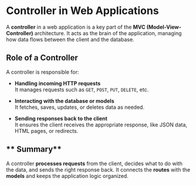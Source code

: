 
# Controller in Web Applications

A **controller** in a web application is a key part of the **MVC (Model-View-Controller)** architecture. It acts as the brain of the application, managing how data flows between the client and the database.

## **Role of a Controller**

A controller is responsible for:

- **Handling incoming HTTP requests**  
  It manages requests such as `GET`, `POST`, `PUT`, `DELETE`, etc.

- **Interacting with the database or models**  
  It fetches, saves, updates, or deletes data as needed.

- **Sending responses back to the client**  
  It ensures the client receives the appropriate response, like JSON data, HTML pages, or redirects.

## ** Summary**

A controller **processes requests** from the client, decides what to do with the data, and sends the right response back. It connects the **routes** with the **models** and keeps the application logic organized.
